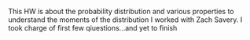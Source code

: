 This HW is about the probability distribution and various properties to understand the moments of the distribution
I worked with Zach Savery.
I took charge of first few qiuestions...and yet to finish
